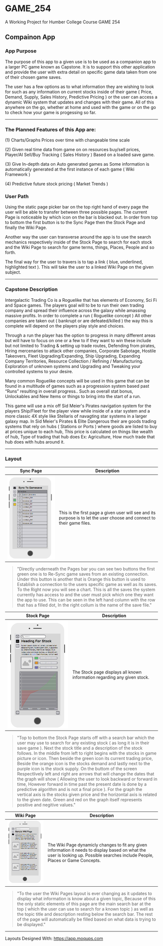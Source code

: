 # GAME_254
A Working Project for Humber College Course GAME 254

## Compainon App

### App Purpose

The purpose of this app to a given use is to be used as a companion app to a larger PC game known as Capstone. It is to support this other application and provide the user with extra detail on specific game data taken from one of their chosen game saves. 

The user has a few options as to what information they are wishing to look for such as any information on current stocks inside of their game ( Price, Demand, Supply, Sales History, Predictive Pricing ) or the user can access a dynamic Wiki system that updates and changes with their game. All of this anywhere on the go, whether at home and used with the game or on the go to check how your game is progessing so far.   

----------------------------------------------------------------------------------------------------------------------------------------

### The Planned Features of this App are: 

(1) Charts/Graphs Prices over time with changeable time scale 

(2) Given real time data from game on on resources buy/sell prices, 
Player/AI Sell/Buy Tracking ( Sales History ) Based on a loaded save game.

(3) Give In-depth data on Auto generated games as Some information is 
automatically generated at the first instance of each game ( Wiki Framework )

(4) Predictive future stock pricing ( Market Trends )


### User Path 
Using the static page picker bar on the top right hand of every page the user will be able to transfer between three possible pages. The current Page is noticeable by which icon on the bar is blacked out. In order from top to bottom the first button is to the Sync Page then the Stock Page and finally the Wiki Page.

Another way the user can transverse around the app is to use the search mechanics respectively inside of the Stock Page to search for each stock and the Wiki Page to search for game terms, things, Places, People and so forth. 

The final way for the user to travers is to tap a link ( blue, underlined, highlighted text ). This will take the user to a linked Wiki Page on the given subject. 

----------------------------------------------------------------------------------------------------------------------------------------

### Capstone Description
Intergalactic Trading Co is a Roguelike that has elements of Economy, Sci Fi and Space games. The players goal will to be to run their own trading company and spread their influence across the galaxy while amassing massive profits.
In order to complete a run ( Roguelike concept ) All other companies are taken out  ( bankrupt or are defeated/killed ) the way this is complete will depend on the players play style and choices.

Through a run the player has the option to progress in many different areas but will have to focus on one or a few to if they want to win these include but not limited to Trading & setting up trade routes, Defending from pirates, Hiring mercenaries to attack other companies, Corporate Sabotage, Hostile Takeovers,  Fleet Upgrading/Expanding, Ship Upgrading, Expanding Company Territories, Resource Collection / Refining / Manufacturing. Exploration of unknown systems and Upgrading and Tweaking your controlled systems to your desire. 
  
Many common Roguelike concepts will be used in this game that can be found in a multitude of games such as a progression system based past “Runs” resulting in overall progress.. Such as overall stat bonus, Unlockables and New Items or things to bring into the start of a run.

This game will use a mix off Sid Meier's Pirates navigation system for the players Ship/Fleet for the player view while inside of a star system and a more classic 4X style like Stellaris of navagting star systems in a larger galaxy map. 
In Sid Meier's Pirates & Elite Dangerous their are goods trading systems that rely on hubs ( Stations or Ports ) where goods are listed to buy at prices unique to each hub, This price is calculated on things like wealth of hub, Type of trading that hub does Ex: Agriculture, How much trade that hub does with hubs around it.

----------------------------------------------------------------------------------------------------------------------------------------

### Layout
Sync Page | Description
------------ | -------------
![Image of Sync Page Layout](https://github.com/RyanBerriault/GAME_254/blob/master/Sync%20Page.PNG)| This is the first page a given user will see and its purpose is to let the user choose and connect to their game files. 

> "Directly underneath the Pages bar you can see two buttons the first green one is to Re-Sync game saves from an existing connection. Under this button is another that is Orange this button is used to Establish a connection to the users specific game as well as its saves. To the Right now you will see a chart. This is all the saves the system currently has access to and the user must pick which one they want the app to use. This can be seen in the left hand column with the row that has a filled dot, In the right collum is the name of the save file." 

Stock Page | Description
------------ | -------------
![Image of Stock Page Layout](https://github.com/RyanBerriault/GAME_254/blob/master/Stock%20Page.PNG) | The Stock page displays all known information regarding any given stock. 

> "Top to bottom the Stock Page starts off with a search bar which the user may use to search for any existing stock ( as long it is in their save game ). Next the stock title and a description of the stock follows. In the middle from left to right begins with the stocks in game picture or icon. Then beside the green icon its current trading price, Beside the orange icon is the stocks demand and lastly next to the purple icon is the stock supply. On the buttom of the screen Respectlively left and right are arrows that will change the dates that the graph will show ( Allowing the user to look backward or forward in time, However forward in time past the present date is done by a predictive algorithm and is not a final price ). For the graph the vertical axis is the stocks given price and the horizontal axis is related to the given date. Green and red on the graph itself represents positive and negitive values." 

Wiki Page | Description
------------ | -------------
![Image of Wiki Page Layout](https://github.com/RyanBerriault/GAME_254/blob/master/Wiki%20Page.PNG) | The Wiki Page dynamicly changes to fit any given information it needs to display based on what the user is looking up. Possible searches include People, Places or Game Concepts.

> "To the user the Wiki Pages layout is ever changing as it updates to display what information is know about a given topic, Because of this the only static elements of this page are the main search bar at the top ( which the user can use to search for a known topic ) as well as the topic title and description resting below the search bar. The rest of the page will automatically be filled based on what data is trying to be displayed." 

----------------------------------------------------------------------------------------------------------------------------------------

Layouts Designed With: https://app.moqups.com
